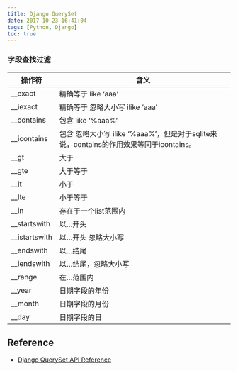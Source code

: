 ```yaml
---
title: Django QuerySet
date: 2017-10-23 16:41:04
tags: [Python, Django]
toc: true
---
```


### 字段查找过滤

| 操作符        | 含义                                                         |
| ------------- | ------------------------------------------------------------ |
| __exact       | 精确等于 like ‘aaa’                                          |
| __iexact      | 精确等于 忽略大小写 ilike ‘aaa’                              |
| __contains    | 包含 like ‘%aaa%’                                            |
| __icontains   | 包含 忽略大小写 ilike ‘%aaa%’，但是对于sqlite来说，contains的作用效果等同于icontains。 |
| __gt          | 大于                                                         |
| __gte         | 大于等于                                                     |
| __lt          | 小于                                                         |
| __lte         | 小于等于                                                     |
| __in          | 存在于一个list范围内                                         |
| __startswith  | 以…开头                                                      |
| __istartswith | 以…开头 忽略大小写                                           |
| __endswith    | 以…结尾                                                      |
| __iendswith   | 以…结尾，忽略大小写                                          |
| __range       | 在…范围内                                                    |
| __year        | 日期字段的年份                                               |
| __month       | 日期字段的月份                                               |
| __day         | 日期字段的日                                                 |

## Reference

* [Django QuerySet API Reference](https://docs.djangoproject.com/en/1.7/ref/models/querysets/)